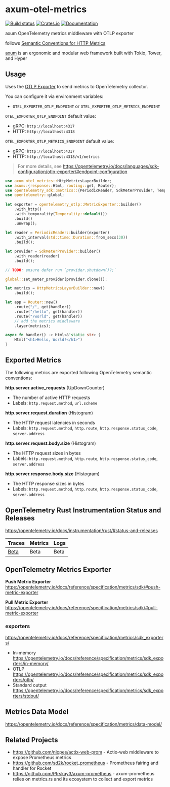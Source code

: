 # axum-otel-metrics

[![Build status](https://github.com/ttys3/axum-otel-metrics/actions/workflows/rust.yml/badge.svg?branch=main)](https://github.com/ttys3/axum-otel-metrics/actions/workflows/rust.yml)
[![Crates.io](https://img.shields.io/crates/v/axum-otel-metrics)](https://crates.io/crates/axum-otel-metrics)
[![Documentation](https://docs.rs/axum-otel-metrics/badge.svg)](https://docs.rs/axum-otel-metrics)

axum OpenTelemetry metrics middleware with OTLP exporter

follows [Semantic Conventions for HTTP Metrics](https://github.com/open-telemetry/semantic-conventions/blob/main/docs/http/http-metrics.md)

[axum](https://github.com/tokio-rs/axum) is an ergonomic and modular web framework built with Tokio, Tower, and Hyper

## Usage

Uses the [OTLP Exporter](https://opentelemetry.io/docs/specs/otel/metrics/sdk_exporters/otlp/) to send metrics to OpenTelemetry collector.

You can configure it via environment variables:
- `OTEL_EXPORTER_OTLP_ENDPOINT` or `OTEL_EXPORTER_OTLP_METRICS_ENDPOINT`

`OTEL_EXPORTER_OTLP_ENDPOINT` default value:
- gRPC: `http://localhost:4317`
- HTTP: `http://localhost:4318`

`OTEL_EXPORTER_OTLP_METRICS_ENDPOINT` default value:
- gRPC: `http://localhost:4317`
- HTTP: `http://localhost:4318/v1/metrics`

> For more details, see https://opentelemetry.io/docs/languages/sdk-configuration/otlp-exporter/#endpoint-configuration

```rust
use axum_otel_metrics::HttpMetricsLayerBuilder;
use axum::{response::Html, routing::get, Router};
use opentelemetry_sdk::metrics::{PeriodicReader, SdkMeterProvider, Temporality};
use opentelemetry::global;
 
let exporter = opentelemetry_otlp::MetricExporter::builder()
    .with_http()
    .with_temporality(Temporality::default())
    .build()
    .unwrap();
 
let reader = PeriodicReader::builder(exporter)
    .with_interval(std::time::Duration::from_secs(30))
    .build();

let provider = SdkMeterProvider::builder()
    .with_reader(reader)
    .build();

// TODO: ensure defer run `provider.shutdown()?;`

global::set_meter_provider(provider.clone());

let metrics = HttpMetricsLayerBuilder::new()
    .build();

let app = Router::new()
    .route("/", get(handler))
    .route("/hello", get(handler))
    .route("/world", get(handler))
    // add the metrics middleware
    .layer(metrics);

async fn handler() -> Html<&'static str> {
    Html("<h1>Hello, World!</h1>")
}
```

## Exported Metrics

The following metrics are exported following OpenTelemetry semantic conventions:

**http.server.active_requests** (UpDownCounter)
- The number of active HTTP requests
- Labels: `http.request.method`, `url.scheme`

**http.server.request.duration** (Histogram) 
- The HTTP request latencies in seconds
- Labels: `http.request.method`, `http.route`, `http.response.status_code`, `server.address`

**http.server.request.body.size** (Histogram)
- The HTTP request sizes in bytes  
- Labels: `http.request.method`, `http.route`, `http.response.status_code`, `server.address`

**http.server.response.body.size** (Histogram)
- The HTTP response sizes in bytes
- Labels: `http.request.method`, `http.route`, `http.response.status_code`, `server.address`

## OpenTelemetry Rust Instrumentation Status and Releases

https://opentelemetry.io/docs/instrumentation/rust/#status-and-releases

| Traces | Metrics | Logs |
|--------|---------|------|
| [Beta](https://github.com/open-telemetry/oteps/blob/main/text/0232-maturity-of-otel.md#beta) | Beta | Beta |

## OpenTelemetry Metrics Exporter

**Push Metric Exporter** https://opentelemetry.io/docs/reference/specification/metrics/sdk/#push-metric-exporter

**Pull Metric Exporter** https://opentelemetry.io/docs/reference/specification/metrics/sdk/#pull-metric-exporter

### exporters

https://opentelemetry.io/docs/reference/specification/metrics/sdk_exporters/

- In-memory https://opentelemetry.io/docs/reference/specification/metrics/sdk_exporters/in-memory/
- OTLP https://opentelemetry.io/docs/reference/specification/metrics/sdk_exporters/otlp/
- Standard output https://opentelemetry.io/docs/reference/specification/metrics/sdk_exporters/stdout/

## Metrics Data Model

https://opentelemetry.io/docs/reference/specification/metrics/data-model/

## Related Projects

- https://github.com/nlopes/actix-web-prom - Actix-web middleware to expose Prometheus metrics
- https://github.com/sd2k/rocket_prometheus - Prometheus fairing and handler for Rocket
- https://github.com/Ptrskay3/axum-prometheus - axum-prometheus relies on metrics.rs and its ecosystem to collect and export metrics

